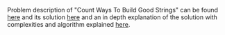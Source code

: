 Problem description of "Count Ways To Build Good Strings" can be found 
[here](https://leetcode.com/problems/count-ways-to-build-good-strings/) and its solution
[here](https://github.com/aurimas13/Solutions-To-Problems/blob/main/LeetCode/Python%20Solutions/Count%20Ways%20To%20Build%20Good%20Strings/count.py) and an in depth explanation of the solution with complexities and algorithm explained [here](https://leetcode.com/problems/count-ways-to-build-good-strings/solutions/3518850/python-solution-well-explained/).